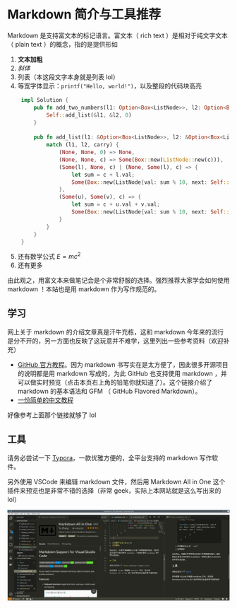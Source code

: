# Markdown 简介与工具推荐

Markdown 是支持富文本的标记语言。富文本（ rich text ）是相对于纯文字文本（ plain text ）的概念，指的是提供形如

1. **文本加粗**
2. _斜体_
3. 列表（本这段文字本身就是列表 lol）
4. 等宽字体显示：`printf("Hello, world!")`，以及整段的代码块高亮
   ```rust
    impl Solution {
        pub fn add_two_numbers(l1: Option<Box<ListNode>>, l2: Option<Box<ListNode>>) -> Option<Box<ListNode>> {
            Self::add_list(&l1, &l2, 0)
        }

        pub fn add_list(l1: &Option<Box<ListNode>>, l2: &Option<Box<ListNode>>, carry: i32) -> Option<Box<ListNode>> {
            match (l1, l2, carry) {
                (None, None, 0) => None,
                (None, None, c) => Some(Box::new(ListNode::new(c))),
                (Some(l), None, c) | (None, Some(l), c) => {
                    let sum = c + l.val;
                    Some(Box::new(ListNode{val: sum % 10, next: Self::add_list(&l.next, &None, sum / 10)}))
                },
                (Some(u), Some(v), c) => {
                    let sum = c + u.val + v.val;
                    Some(Box::new(ListNode{val: sum % 10, next: Self::add_list(&u.next, &v.next, sum / 10)}))
                }
            }
        }
    }
   ```
5. 还有数学公式 $E=mc^2$
6. 还有更多

由此观之，用富文本来做笔记会是个非常舒服的选择。强烈推荐大家学会如何使用 markdown ！本站也是用 markdown 作为写作规范的。

## 学习

网上关于 markdown 的介绍文章真是汗牛充栋，这和 markdown 今年来的流行是分不开的，另一方面也反映了这玩意并不难学，这里列出一些参考资料（欢迎补充）

* [GitHub 官方教程](https://guides.github.com/features/mastering-markdown/)。因为 markdown 书写实在是太方便了，因此很多开源项目的说明都是用 markdown 写成的，为此 GitHub 也支持使用 markdown ，并可以做实时预览（点击本页右上角的铅笔你就知道了）。这个链接介绍了 markdown 的基本语法和 GFM （ GitHub Flavored Markdown）。
* [一份简单的中文教程](https://help.github.com/cn/articles/basic-writing-and-formatting-syntax)

好像参考上面那个链接就够了 lol

## 工具

请务必尝试一下 [Typora](https://typora.io/)，一款优雅方便的，全平台支持的 markdown 写作软件。

另外使用 VSCode 来编辑 markdown 文件，然后用 Markdown All in One 这个插件来预览也是非常不错的选择（非常 geek，实际上本网站就是这么写出来的 lol）

![](/static/assets/vscode-markdown.png)